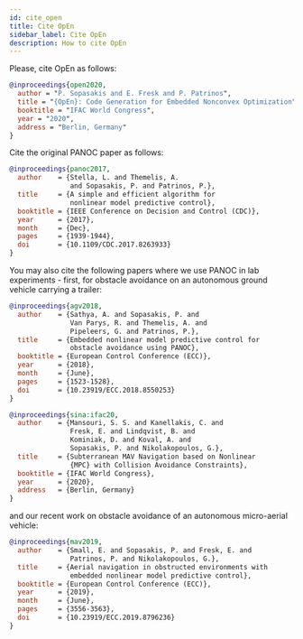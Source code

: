 ```yaml
---
id: cite_open
title: Cite OpEn
sidebar_label: Cite OpEn
description: How to cite OpEn
---
```


<script>
  ((window.gitter = {}).chat = {}).options = {
    room: 'alphaville/optimization-engine'
  };
</script>
<script src="https://sidecar.gitter.im/dist/sidecar.v1.js" async defer></script>

Please, cite OpEn as follows:
```bibtex
@inproceedings{open2020,
  author = "P. Sopasakis and E. Fresk and P. Patrinos",
  title = "{OpEn}: Code Generation for Embedded Nonconvex Optimization",
  booktitle = "IFAC World Congress",
  year = "2020",
  address = "Berlin, Germany"
}
```

Cite the original PANOC paper as follows:
```bibtex
@inproceedings{panoc2017,
  author    = {Stella, L. and Themelis, A. 
               and Sopasakis, P. and Patrinos, P.},
  title     = {A simple and efficient algorithm for
               nonlinear model predictive control},
  booktitle = {IEEE Conference on Decision and Control (CDC)},
  year      = {2017},
  month     = {Dec},
  pages     = {1939-1944},
  doi       = {10.1109/CDC.2017.8263933}
}
```

You may also cite the following papers where we use PANOC in lab experiments - first, for obstacle avoidance on an autonomous ground vehicle carrying a trailer:

```bibtex
@inproceedings{agv2018,
  author    = {Sathya, A. and Sopasakis, P. and 
               Van Parys, R. and Themelis, A. and 
               Pipeleers, G. and Patrinos, P.},
  title     = {Embedded nonlinear model predictive control for 
               obstacle avoidance using PANOC},
  booktitle = {European Control Conference (ECC)},
  year      = {2018},
  month     = {June},
  pages     = {1523-1528},
  doi       = {10.23919/ECC.2018.8550253}
}
```
```bibtex
@inproceedings{sina:ifac20,
  author    = {Mansouri, S. S. and Kanellakis, C. and 
               Fresk, E. and Lindqvist, B. and 
               Kominiak, D. and Koval, A. and 
               Sopasakis, P. and Nikolakopoulos, G.},
  title     = {Subterranean MAV Navigation based on Nonlinear 
               {MPC} with Collision Avoidance Constraints},
  booktitle = {IFAC World Congress},
  year      = {2020},
  address   = {Berlin, Germany}
}
```

and our recent work on obstacle avoidance of an autonomous micro-aerial vehicle:

```bibtex
@inproceedings{mav2019,
  author    = {Small, E. and Sopasakis, P. and Fresk, E. and 
               Patrinos, P. and Nikolakopoulos, G.},
  title     = {Aerial navigation in obstructed environments with
               embedded nonlinear model predictive control},
  booktitle = {European Control Conference (ECC)},
  year      = {2019},
  month     = {June},
  pages     = {3556-3563},
  doi       = {10.23919/ECC.2019.8796236}
}
```
